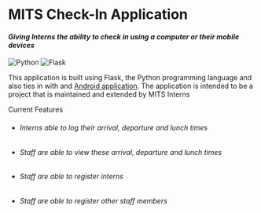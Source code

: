 # MITS Check-In Application

#### _**Giving Interns the ability to check in using a computer or their mobile devices**_

![Python][python picture] ![Flask][flask picture]

This application is built using Flask, the Python programming language and also ties in with and [Android application][android_checkin_repo]. The application is intended to be a project that is maintained and extended by MITS Interns

Current Features

 - ###### Interns able to log their arrival, departure and lunch times

 - ###### Staff are able to view these arrival, departure and lunch times 

 - ###### Staff are able to register interns

 - ###### Staff are able to register other staff members



[python picture]: https://www.python.org/static/img/python-logo.png
[flask picture]: http://flask.pocoo.org/docs/0.12/_static/flask.png
[android_checkin_repo]: https://github.com/JoeyCodinja/CheckIn-App
